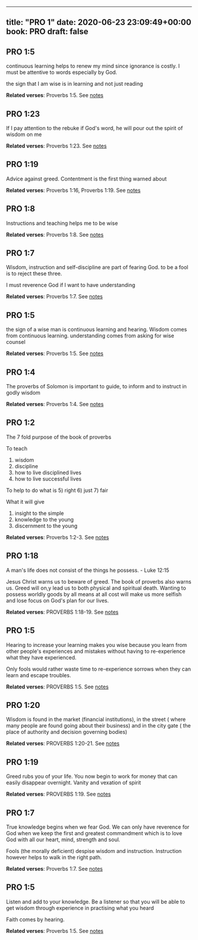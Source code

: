 
---
title: "PRO 1"
date: 2020-06-23 23:09:49+00:00
book: PRO
draft: false
---

## PRO 1:5

continuous learning helps to renew my mind since ignorance is costly. I must be attentive to words  especially by God. 

the sign that I am wise is in learning and not just reading

**Related verses**: Proverbs 1:5. See [notes](https://my.bible.com/notes/3458604543519744978)


## PRO 1:23

If I pay attention to the rebuke if God's word, he will pour out the spirit of wisdom on me

**Related verses**: Proverbs 1:23. See [notes](https://my.bible.com/notes/3458149167884132980)


## PRO 1:19

Advice against greed. Contentment is the first thing warned about

**Related verses**: Proverbs 1:16, Proverbs 1:19. See [notes](https://my.bible.com/notes/3458148141210788462)


## PRO 1:8

Instructions and teaching helps me to be wise

**Related verses**: Proverbs 1:8. See [notes](https://my.bible.com/notes/3458146404659880555)


## PRO 1:7

Wisdom, instruction and self-discipline are part of fearing God. to be a fool is to reject these three.

I must reverence God if I want to have understanding

**Related verses**: Proverbs 1:7. See [notes](https://my.bible.com/notes/3458146194844017257)


## PRO 1:5

the sign of a wise man is continuous learning and hearing. Wisdom comes from continuous learning. understanding comes from asking for wise counsel

**Related verses**: Proverbs 1:5. See [notes](https://my.bible.com/notes/3458145316808417894)


## PRO 1:4

The proverbs of Solomon is important to guide, to inform and to instruct in godly wisdom

**Related verses**: Proverbs 1:4. See [notes](https://my.bible.com/notes/3458138923707654724)


## PRO 1:2

The 7 fold purpose of the book of proverbs 

To teach 
1) wisdom 
2) discipline
3) how to live disciplined lives
4) how to live successful lives

To help to do what is 
5) right
6) just
7) fair

What it will give
1) insight to the simple
2) knowledge to the young
3) discernment to the young

**Related verses**: Proverbs 1:2-3. See [notes](https://my.bible.com/notes/2828236691398713600)


## PRO 1:18

A man's life does not consist of the things he possess. - Luke 12:15 

Jesus Christ warns us to beware of greed. The book of proverbs also warns us. Greed will on,y lead us to both physical and spiritual death. Wanting to possess worldly goods by all means at all cost will make us more selfish and lose focus on God's plan for our lives.

**Related verses**: PROVERBS 1:18-19. See [notes](https://my.bible.com/notes/2686737366685311099)


## PRO 1:5

Hearing to increase your learning makes you wise because you learn from other people's experiences and mistakes without having to re-experience what they have experienced.

Only fools would rather waste time to re-experience sorrows when they can learn and escape troubles.

**Related verses**: PROVERBS 1:5. See [notes](https://my.bible.com/notes/2685702650024682129)


## PRO 1:20

Wisdom is found in the market (financial institutions), in the street ( where many people are found going about their business) and in the city gate ( the place of authority and decision governing bodies)

**Related verses**: PROVERBS 1:20-21. See [notes](https://my.bible.com/notes/2627521071859622690)


## PRO 1:19

Greed rubs you of your life. You now begin to work for money that can easily disappear overnight. Vanity and vexation of spirit

**Related verses**: PROVERBS 1:19. See [notes](https://my.bible.com/notes/2627519899769758491)


## PRO 1:7

True knowledge begins when we fear God. We can only have reverence for God when we keep the first and greatest commandment which is to love God with all our heart, mind, strength and soul.

Fools (the morally deficient) despise wisdom and instruction. Instruction however helps to walk in the right path.

**Related verses**: Proverbs 1:7. See [notes](https://my.bible.com/notes/2502282903716357039)


## PRO 1:5

Listen and add to your knowledge. Be a listener so that you will be able to get wisdom through experience in practising what you heard

Faith comes by hearing.

**Related verses**: Proverbs 1:5. See [notes](https://my.bible.com/notes/2501635824782402286)

